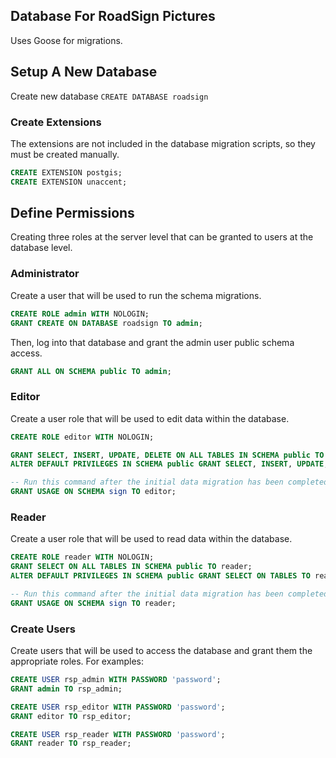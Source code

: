 ## Database For RoadSign Pictures
Uses Goose for migrations.


## Setup A New Database
Create new database `CREATE DATABASE roadsign`

### Create Extensions
The extensions are not included in the database migration scripts, so they must be created manually.
```sql
CREATE EXTENSION postgis;
CREATE EXTENSION unaccent;
```

## Define Permissions
Creating three roles at the server level that can be granted to users at the database level.

### Administrator
Create a user that will be used to run the schema migrations.
```sql
CREATE ROLE admin WITH NOLOGIN;
GRANT CREATE ON DATABASE roadsign TO admin;
```
Then, log into that database and grant the admin user public schema access.
```sql
GRANT ALL ON SCHEMA public TO admin;
```

### Editor
Create a user role that will be used to edit data within the database.

```sql
CREATE ROLE editor WITH NOLOGIN;

GRANT SELECT, INSERT, UPDATE, DELETE ON ALL TABLES IN SCHEMA public TO editor;
ALTER DEFAULT PRIVILEGES IN SCHEMA public GRANT SELECT, INSERT, UPDATE, DELETE ON TABLES TO editor;

-- Run this command after the initial data migration has been completed
GRANT USAGE ON SCHEMA sign TO editor;
```

### Reader
Create a user role that will be used to read data within the database.

```sql
CREATE ROLE reader WITH NOLOGIN;
GRANT SELECT ON ALL TABLES IN SCHEMA public TO reader;
ALTER DEFAULT PRIVILEGES IN SCHEMA public GRANT SELECT ON TABLES TO reader;

-- Run this command after the initial data migration has been completed
GRANT USAGE ON SCHEMA sign TO reader;
```

### Create Users
Create users that will be used to access the database and grant them the appropriate roles.  For examples:

```sql
CREATE USER rsp_admin WITH PASSWORD 'password';
GRANT admin TO rsp_admin;

CREATE USER rsp_editor WITH PASSWORD 'password';
GRANT editor TO rsp_editor;

CREATE USER rsp_reader WITH PASSWORD 'password';
GRANT reader TO rsp_reader;
```
